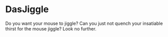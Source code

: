 # DasJiggle
Do you want your mouse to jiggle? Can you just not quench your insatiable thirst for the mouse jiggle? Look no further.
